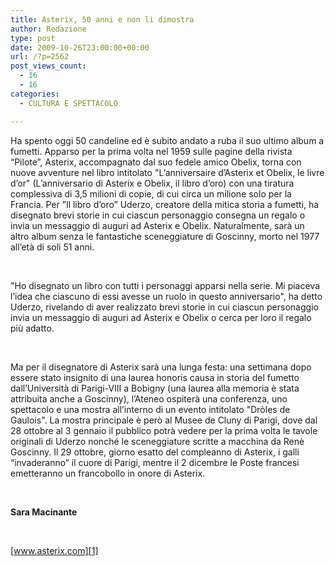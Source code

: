```yaml
---
title: Asterix, 50 anni e non li dimostra
author: Redazione
type: post
date: 2009-10-26T23:00:00+00:00
url: /?p=2562
post_views_count:
  - 16
  - 16
categories:
  - CULTURA E SPETTACOLO

---
```

Ha spento oggi 50 candeline ed &egrave; subito andato a ruba il suo ultimo album a fumetti. Apparso per la prima volta nel 1959 sulle pagine della rivista &ldquo;Pilote&rdquo;, Asterix, accompagnato dal suo fedele amico Obelix, torna con nuove avventure nel libro intitolato "L&#8217;anniversaire d&#8217;Asterix et Obelix, le livre d&#8217;or" (L&#8217;anniversario di Asterix e Obelix, il libro d&#8217;oro) con una tiratura complessiva di 3,5 milioni di copie, di cui circa un milione solo per la Francia. Per &#8221;Il libro d&#8217;oro&#8221; Uderzo, creatore della mitica storia a fumetti, ha disegnato brevi storie in cui ciascun personaggio consegna un regalo o invia un messaggio di auguri ad Asterix e Obelix. Naturalmente, sar&agrave; un altro album senza le fantastiche sceneggiature di Goscinny, morto nel 1977 all&#8217;et&agrave; di soli 51 anni.

&nbsp;

"Ho disegnato un libro con tutti i personaggi apparsi nella serie. Mi piaceva l&#8217;idea che ciascuno di essi avesse un ruolo in questo anniversario", ha detto Uderzo, rivelando di aver realizzato brevi storie in cui ciascun personaggio invia un messaggio di auguri ad Asterix e Obelix o cerca per loro il regalo pi&ugrave; adatto.

&nbsp;

Ma per il disegnatore di Asterix sar&agrave; una lunga festa: una settimana dopo essere stato insignito di una laurea honoris causa in storia del fumetto dall&#8217;Universit&agrave; di Parigi&#45;VIII a Bobigny (una laurea alla memoria &egrave; stata attribuita anche a Goscinny), l&#8217;Ateneo ospiter&agrave; una conferenza, uno spettacolo e una mostra all&#8217;interno di un evento intitolato "Dr&ograve;les de Gaulois". La mostra principale &egrave; per&ograve; al Musee de Cluny di Parigi, dove dal 28 ottobre al 3 gennaio il pubblico potr&agrave; vedere per la prima volta le tavole originali di Uderzo nonch&eacute; le sceneggiature scritte a macchina da Ren&egrave; Goscinny. Il 29 ottobre, giorno esatto del compleanno di Asterix, i galli &ldquo;invaderanno&rdquo; il cuore di Parigi, mentre il 2 dicembre le Poste francesi emetteranno un francobollo in onore di Asterix.

&nbsp;

**Sara Macinante**

&nbsp;

[www.asterix.com][1]

 [1]: https://www.asterix.com